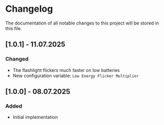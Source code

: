 # Changelog

The documentation of all notable changes to this project will be stored in this file.

## [1.0.1] - 11.07.2025

### Changed

- The flashlight flickers much faster on low batteries
- New configuration variable: `Low Energy Flicker Multiplier`

## [1.0.0] - 08.07.2025

### Added

- Initial implementation